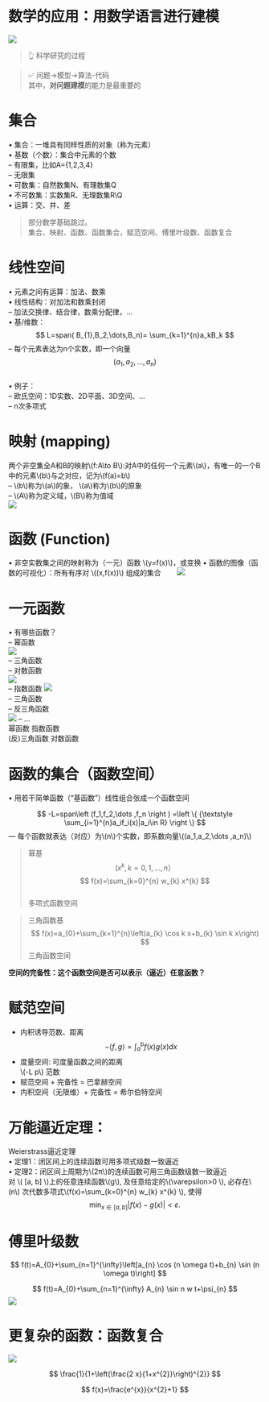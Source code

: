 # 数学的应用：用数学语言进行建模

![](../assets/1.PNG)
> &#x1F446; 科学研究的过程

> &#x2705; 问题→模型->算法-代码   
其中，**对问题建模**的能力是最重要的

# 集合

• 集合：一堆具有同样性质的对象（称为元素）  
• 基数（个数）：集合中元素的个数  
– 有限集，比如A={1,2,3,4}  
– 无限集  
• 可数集：自然数集N、有理数集Q  
• 不可数集：实数集R、无理数集R\Q  
• 运算：交、并、差  

> 部分数学基础跳过。  
集合、映射、函数、函数集合，赋范空间、傅里叶级数、函数复合

# 线性空间

• 元素之间有运算：加法、数乘  
• 线性结构：对加法和数乘封闭  
– 加法交换律、结合律，数乘分配律，…  
• 基/维数：  
$$
L=span( B_{1},B_2,\dots,B_n)=  \sum_{k=1}^{n}a_kB_k
$$
– 每个元素表达为n个实数，即一个向量  
$$
(a_{1},a_{2},\dots,a_{n})
$$    
• 例子：  
– 欧氏空间：1D实数、2D平面、3D空间、…  
– n次多项式  

# 映射 (mapping)  
两个非空集全A和B的映射\\(f:A\to B\\):对A中的任何一个元素\\(a\\)，有唯一的一个B中的元素\\(b\\)与之对应，记为\\(f(a)=b\\)  
– \\(b\\)称为\\(a\\)的象， \\(a\\)称为\\(b\\)的原象  
– \\(A\\)称为定义域，\\(B\\)称为值域  
![](../assets/41-1.png)  

# 函数 (Function)
• 非空实数集之间的映射称为（一元）函数 \\(y=f(x)\\)，或变换
• 函数的图像（函数的可视化）：所有有序对 \\((x,f(x))\\) 组成的集合　　
![](../assets/42-1.png)
# 一元函数

• 有哪些函数？  
– 幂函数  
![](../assets/43-1-1.png)  
– 三角函数    
– 对数函数  
![](../assets/43-3.png)  
– 指数函数 
![](../assets/43-2-1.png)  
– 三角函数  
– 反三角函数  
![](../assets/43-4.png)
– …  
幂函数 指数函数  
(反)三角函数 对数函数  

# 函数的集合（函数空间）

• 用若干简单函数（“基函数”）线性组合张成一个函数空间

$$
-L=span\left (f_1,f_2,\dots ,f_n \right ) =\left \{  {\textstyle \sum_{i=1}^{n}a_if_i(x)|a_i\in R}  \right \} 
$$
— 每个函数就表达（对应）为\\(n\\)个实数，即系数向量\\((a_1,a_2,\dots ,a_n)\\)


> 幂基 
   $$
   ( x^{k},k=0,1,\dots ,n ）
$$  $$
f(x)=\sum_{k=0}^{n} w_{k} x^{k}
$$  
多项式函数空间  

> 三角函数基      
$$
f(x)=a_{0}+\sum_{k=1}^{n}\left(a_{k} \cos k x+b_{k} \sin k x\right)
$$
 三角函数空间  

**空间的完备性：这个函数空间是否可以表示（逼近）任意函数？**

# 赋范空间    
- 内积诱导范数、距离
$$
-\langle f, g\rangle=\int_{a}^{b} f(x) g(x) d x
$$  
- 度量空间: 可度量函数之间的距离  
\\(-L p\\) 范数  
- 赋范空间 + 完备性 = 巴拿赫空间  
- 内积空间（无限维）+ 完备性 = 希尔伯特空间
# 万能逼近定理：

Weierstrass逼近定理  
• 定理1：闭区间上的连续函数可用多项式级数一致逼近  
• 定理2：闭区间上周期为\\(2π\\)的连续函数可用三角函数级数一致逼近  
对 \\( [a, b]  \\)上的任意连续函数\\(g\\), 及任意给定的\\(\varepsilon>0 \\), 必存在\\(n\\) 次代数多项式\\(f(x)=\sum_{k=0}^{n} w_{k} x^{k} \\), 使得
$$
\min _{x \in[a, b]}|f(x)-g(x)|<\varepsilon.
$$  

# 傅里叶级数
$$
f(t)=A_{0}+\sum_{n=1}^{\infty}\left[a_{n} \cos (n \omega t)+b_{n} \sin (n \omega t)\right]
$$

$$
f(t)=A_{0}+\sum_{n=1}^{\infty} A_{n} \sin n w t+\psi_{n}
$$
![](../assets/47-1.png)
# 更复杂的函数：函数复合
![](../assets/48-1.png)  

$$
\frac{1}{1+\left(\frac{2 x}{1+x^{2}}\right)^{2}}
$$

$$
f(x)=\frac{e^{x}}{x^{2}+1}
$$

